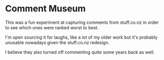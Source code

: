 # Comment Museum

This was a fun experiment at capturing comments from stuff.co.nz in order to see which ones were ranked worst to best.

I'm open sourcing it for laughs, like a lot of my older work but it's probably unusable nowadays given the stuff.co.nz redesign.

I believe they also turned off commenting quite some years back as well.
